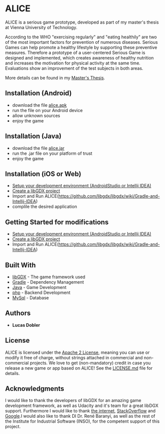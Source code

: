 # ALICE

ALICE is a serious game prototype, developed as part of my master's thesis at Vienna University of Technology. 

According to the WHO "exercising regularly" and "eating healthily" are two of the most important factors for prevention of 
numerous diseases. Serious Games can help promote a healthy lifestyle by supporting these preventive measures. Therefore a 
prototype of a user-centered Serious Game is designed and implemented, which creates awareness of healthy nutrition and 
increases the motivation for physical activity at the same time. Evaluations show an improvement of the test subjects in both areas.

More details can be found in my [Master's Thesis](TODO).

## Installation (Android)

* download the file [alice.apk](https://github.com/ldob/alice/raw/master/alice.apk)
* run the file on your Android device
* allow unknown sources
* enjoy the game

## Installation (Java)

* download the file [alice.jar](https://github.com/ldob/alice/raw/master/alice.jar)
* run the .jar file on your platform of trust
* enjoy the game

## Installation (iOS or Web)

* [Setup your development environment (AndroidStudio or Intellij IDEA)](https://github.com/libgdx/libgdx/wiki/Setting-up-your-Development-Environment-%28Eclipse%2C-Intellij-IDEA%2C-NetBeans%29)
* [Create a libGDX project](https://github.com/libgdx/libgdx/wiki/Project-Setup-Gradle)
* Import and Run ALICE(https://github.com/libgdx/libgdx/wiki/Gradle-and-Intellij-IDEA)
* complile the desired application

## Getting Started for modifications

* [Setup your development environment (AndroidStudio or Intellij IDEA)](https://github.com/libgdx/libgdx/wiki/Setting-up-your-Development-Environment-%28Eclipse%2C-Intellij-IDEA%2C-NetBeans%29)
* [Create a libGDX project](https://github.com/libgdx/libgdx/wiki/Project-Setup-Gradle)
* Import and Run ALICE(https://github.com/libgdx/libgdx/wiki/Gradle-and-Intellij-IDEA)

## Built With

* [libGDX](https://libgdx.badlogicgames.com/) - The game framework used
* [Gradle](https://gradle.org/) - Dependency Management
* [Java](https://java.com/) - Game Development
* [php](http://php.net/) - Backend Development
* [MySql](https://www.mysql.com/) - Database

## Authors

* **Lucas Dobler**

## License

ALICE is licensed under the [Apache 2 License](http://www.apache.org/licenses/LICENSE-2.0.html), meaning you
can use or modify it free of charge, without strings attached in commercial and non-commercial projects. We love to
get (non-mandatory) credit in case you release a new game or app based on ALICE! See the [LICENSE.md](LICENSE.md) file for details.

## Acknowledgments

I would like to thank the developers of libGDX for an amazing game development framework, as well as Udacity and it's team for 
a great libDGX support. Furthermore I would like to thank [the internet](https://google.com), [StackOverflow](https://stackoverflow.com)
and  [Google](https://google.com).I would also like to thank DI Dr. René Baranyi, as well as the rest of the Institute for Industrial 
Software (INSO), for the competent support of this project.
